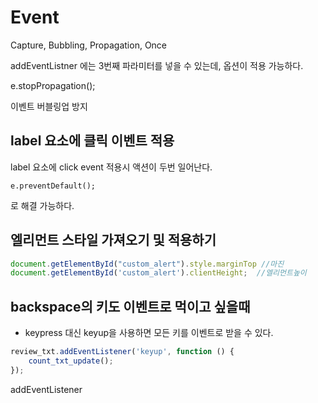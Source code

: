 # Event

Capture, Bubbling, Propagation,  Once



addEventListner 에는 3번째 파라미터를 넣을 수 있는데, 옵션이 적용 가능하다. 

e.stopPropagation(); 

이벤트 버블링업 방지



## label 요소에 클릭 이벤트 적용

label 요소에 click event 적용시 액션이 두번 일어난다.

`e.preventDefault();`

로 해결 가능하다.




## 엘리먼트 스타일 가져오기 및 적용하기
```javascript
document.getElementById("custom_alert").style.marginTop //마진
document.getElementById('custom_alert').clientHeight;  //엘리먼트높이
```



## backspace의 키도 이벤트로 먹이고 싶을때

- keypress 대신 keyup을 사용하면 모든 키를 이벤트로 받을 수 있다. 

```javascript
review_txt.addEventListener('keyup', function () {
    count_txt_update();
});
```



addEventListener